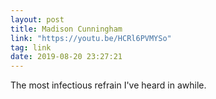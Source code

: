 ```yaml
---
layout: post
title: Madison Cunningham
link: "https://youtu.be/HCRl6PVMYSo"
tag: link
date: 2019-08-20 23:27:21
---
```

The most infectious refrain I've heard in awhile. 